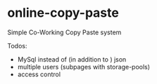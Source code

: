 # online-copy-paste
Simple Co-Working Copy Paste system

Todos:
- MySql instead of (in addition to ) json
- multiple users (subpages with storage-pools)
- access control
